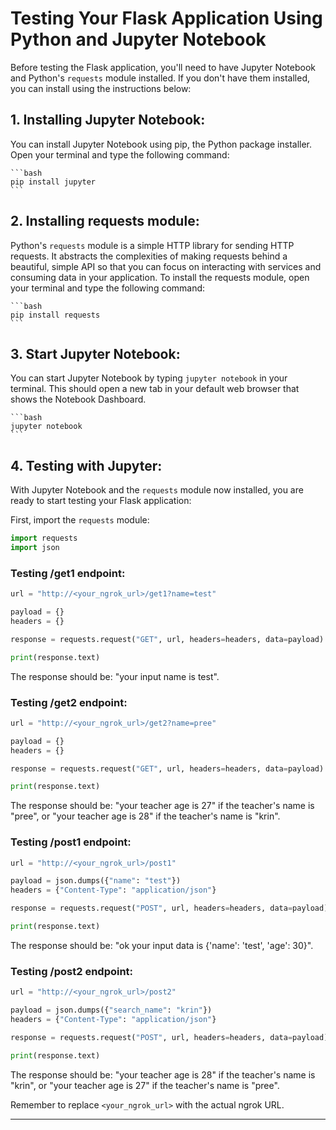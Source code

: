# Testing Your Flask Application Using Python and Jupyter Notebook

Before testing the Flask application, you'll need to have Jupyter Notebook and Python's `requests` module installed. If you don't have them installed, you can install using the instructions below:

## 1. **Installing Jupyter Notebook**: 

You can install Jupyter Notebook using pip, the Python package installer. Open your terminal and type the following command:

    ```bash
    pip install jupyter
    ```

## 2. **Installing requests module**: 

Python's `requests` module is a simple HTTP library for sending HTTP requests. It abstracts the complexities of making requests behind a beautiful, simple API so that you can focus on interacting with services and consuming data in your application. To install the requests module, open your terminal and type the following command:

    ```bash
    pip install requests
    ```

## 3. **Start Jupyter Notebook**: 

You can start Jupyter Notebook by typing `jupyter notebook` in your terminal. This should open a new tab in your default web browser that shows the Notebook Dashboard.

    ```bash
    jupyter notebook
    ```

## 4. **Testing with Jupyter**: 

With Jupyter Notebook and the `requests` module now installed, you are ready to start testing your Flask application:

First, import the `requests` module:

```python
import requests
import json
```

### **Testing /get1 endpoint:**

```python
url = "http://<your_ngrok_url>/get1?name=test"

payload = {}
headers = {}

response = requests.request("GET", url, headers=headers, data=payload)

print(response.text)
```

The response should be: "your input name is test".

### **Testing /get2 endpoint:**

```python
url = "http://<your_ngrok_url>/get2?name=pree"

payload = {}
headers = {}

response = requests.request("GET", url, headers=headers, data=payload)

print(response.text)
```

The response should be: "your teacher age is 27" if the teacher's name is "pree", or "your teacher age is 28" if the teacher's name is "krin".

### **Testing /post1 endpoint:**

```python
url = "http://<your_ngrok_url>/post1"

payload = json.dumps({"name": "test"})
headers = {"Content-Type": "application/json"}

response = requests.request("POST", url, headers=headers, data=payload)

print(response.text)
```

The response should be: "ok your input data is {'name': 'test', 'age': 30}".

### **Testing /post2 endpoint:**

```python
url = "http://<your_ngrok_url>/post2"

payload = json.dumps({"search_name": "krin"})
headers = {"Content-Type": "application/json"}

response = requests.request("POST", url, headers=headers, data=payload)

print(response.text)
```

The response should be: "your teacher age is 28" if the teacher's name is "krin", or "your teacher age is 27" if the teacher's name is "pree".

Remember to replace `<your_ngrok_url>` with the actual ngrok URL.

---